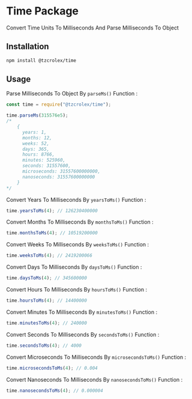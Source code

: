 # Time Package

Convert Time Units To Milliseconds And Parse Milliseconds To Object

## Installation

```bash
npm install @tzcrolex/time
```

## Usage
Parse Milliseconds To Object By `parseMs()` Function :
```javascript
const time = require("@tzcrolex/time");

time.parseMs(315576e5);
/*
    {
      years: 1,
      months: 12,
      weeks: 52,
      days: 365,
      hours: 8766,
      minutes: 525960,
      seconds: 31557600,
      microseconds: 31557600000000,
      nanoseconds: 31557600000000
    }
*/
```
Convert Years To Milliseconds By `yearsToMs()` Function :
```javascript
time.yearsToMs(4); // 126230400000
```
Convert Months To Milliseconds By `monthsToMs()` Function :
```javascript
time.monthsToMs(4); // 10519200000
```
Convert Weeks To Milliseconds By `weeksToMs()` Function :
```javascript
time.weeksToMs(4); // 2419200066
```
Convert Days To Milliseconds By `daysToMs()` Function :
```javascript
time.daysToMs(4); // 345600000
```
Convert Hours To Milliseconds By `hoursToMs()` Function :
```javascript
time.hoursToMs(4); // 14400000
```
Convert Minutes To Milliseconds By `minutesToMs()` Function :
```javascript
time.minutesToMs(4); // 240000
```
Convert Seconds To Milliseconds By `secondsToMs()` Function :
```javascript
time.secondsToMs(4); // 4000
```
Convert Microseconds To Milliseconds By `microsecondsToMs()` Function :
```javascript
time.microsecondsToMs(4); // 0.004
```
Convert Nanoseconds To Milliseconds By `nanosecondsToMs()` Function :
```javascript
time.nanosecondsToMs(4); // 0.000004
```
